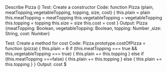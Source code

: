 Describe Pizza ()
Test: Create a constructor 
Code: function Pizza (plain, meatTopping,vegetableTopping, topping, size, cost) {
  this.plain = plain
  this.meatTopping = meatTopping
  this.vegetableTopping = vegetableTopping
  this.topping = topping
  this.size = size
  this.cost = cost
}
Output: Pizza {meatTopping: Boolean, vegetableTopping: Boolean, topping: Number ,size: String, cost: Number}

Test: Create a method for cost
Code: Pizza.prototype.costOfPizza = function (pizza) {
  this.plain = 6
  if (this.meatTopping === true && this,vegetableTopping === true) {
  this.plain += this.topping
  }
  else if (this.meatTopping ===false) {
    this.plain += this.topping
  }
  else {
    this.plain += this.topping
  }
}
Output: cost $